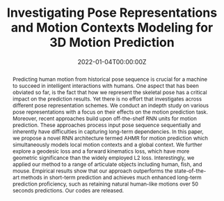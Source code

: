 ---
title: "Investigating Pose Representations and Motion Contexts Modeling for 3D Motion Prediction"
authors:
- Zhenguang Liu
- shuangwu
- Shuyuan Jin
- Qi Liu
- Shouling Ji
- Shijian Lu
- licheng

date: "2022-01-04T00:00:00Z"
doi: ""

# Schedule page publish date (NOT publication's date).
publishDate: "2022-01-04T00:00:00Z"

# Publication type.
# Legend: 0 = Uncategorized; 1 = Conference paper; 2 = Journal article;
# 3 = Preprint / Working Paper; 4 = Report; 5 = Book; 6 = Book section;
# 7 = Thesis; 8 = Patent
publication_types: ["2"]

# Publication name and optional abbreviated publication name.
publication:  IEEE Transactions on Pattern Analysis and Machine Intelligence
publication_short: TPAMI

abstract: "Predicting human motion from historical pose sequence is crucial for a machine to succeed in intelligent interactions with humans. One aspect that has been obviated so far, is the fact that how we represent the skeletal pose has a critical impact on the prediction results. Yet there is no effort that investigates across different pose representation schemes. We conduct an indepth study on various pose representations with a focus on their effects on the motion prediction task. Moreover, recent approaches build upon off-the-shelf RNN units for motion prediction. These approaches process input pose sequence sequentially and inherently have difficulties in capturing long-term dependencies. In this paper, we propose a novel RNN architecture termed AHMR for motion prediction which simultaneously models local motion contexts and a global context. We further explore a geodesic loss and a forward kinematics loss, which have more geometric significance than the widely employed L2 loss. Interestingly, we applied our method to a range of articulate objects including human, fish, and mouse. Empirical results show that our approach outperforms the state-of-the-art methods in short-term prediction and achieves much enhanced long-term prediction proficiency, such as retaining natural human-like motions over 50 seconds predictions. Our codes are released."

# Summary. An optional shortened abstract.
# summary: "A hierarchical recurrent network structure is developed to simultaneously encodes local contexts of individual frames and global contexts of the sequence."

tags:
- TPAMI
featured: true

links:
# - name: Custom Link
# url: https://example.org
url_pdf: https://arxiv.org/pdf/2112.15012
# url_code: https://github.com/VisualTrackingVLL
# url_dataset: '#'
# url_poster: '#'
url_project: https://ieeexplore.ieee.org/document/9669004/
# url_slides: ''
# url_source: '#'
# url_video: https://www.bmvc2021-virtualconference.com/conference/papers/paper_1542.html


# Featured image
# To use, add an image named `featured.jpg/png` to your page's folder. 
image:
  caption: ''
  focal_point: ""
  preview_only: false

# Associated Projects (optional).
#   Associate this publication with one or more of your projects.
#   Simply enter your project's folder or file name without extension.
#   E.g. `internal-project` references `content/project/internal-project/index.md`.
#   Otherwise, set `projects: []`.
projects: []

# Slides (optional).
#   Associate this publication with Markdown slides.
#   Simply enter your slide deck's filename without extension.
#   E.g. `slides: "example"` references `content/slides/example/index.md`.
#   Otherwise, set `slides: ""`.
slides: ""
---